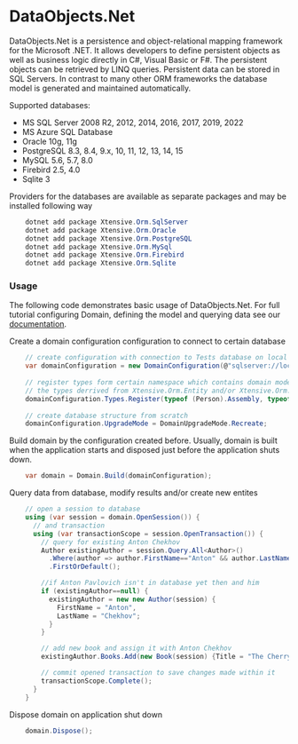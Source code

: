 # DataObjects.Net

DataObjects.Net is a persistence and object-relational mapping framework for the Microsoft .NET. It allows developers to define persistent objects as well as business logic directly in C#, Visual Basic or F#. The persistent objects can be retrieved by LINQ queries. Persistent data can be stored in SQL Servers. In contrast to many other ORM frameworks the database model is generated and maintained automatically.

Supported databases:
- MS SQL Server 2008 R2, 2012, 2014, 2016, 2017, 2019, 2022
- MS Azure SQL Database
- Oracle 10g, 11g
- PostgreSQL 8.3, 8.4, 9.x, 10, 11, 12, 13, 14, 15
- MySQL 5.6, 5.7, 8.0
- Firebird 2.5, 4.0
- Sqlite 3

Providers for the databases are available as separate packages and may be installed following way

```csharp
    dotnet add package Xtensive.Orm.SqlServer
    dotnet add package Xtensive.Orm.Oracle
    dotnet add package Xtensive.Orm.PostgreSQL
    dotnet add package Xtensive.Orm.MySql
    dotnet add package Xtensive.Orm.Firebird
    dotnet add package Xtensive.Orm.Sqlite
```

### Usage

The following  code demonstrates basic usage of DataObjects.Net. For full tutorial configuring Domain, defining the model and querying data see our [documentation](http://help.dataobjects.net).

Create a domain configuration configuration to connect to certain database

```csharp
    // create configuration with connection to Tests database on local instance of MS SQL Server
    var domainConfiguration = new DomainConfiguration(@"sqlserver://localhost/Tests");
	
    // register types form certain namespace which contains domain model persistent types -
	// the types derrived from Xtensive.Orm.Entity and/or Xtensive.Orm.Structure
    domainConfiguration.Types.Register(typeof (Person).Assembly, typeof (Person).Namespace);
	
    // create database structure from scratch
    domainConfiguration.UpgradeMode = DomainUpgradeMode.Recreate;
```
	
Build domain by the configuration created before. Usually, domain is built when the application starts and disposed just before the application shuts down.

```csharp
    var domain = Domain.Build(domainConfiguration);
```

Query data from database, modify results and/or create new entites

```csharp
    // open a session to database
    using (var session = domain.OpenSession()) {
	  // and transaction
      using (var transactionScope = session.OpenTransaction()) {
        // query for existing Anton Chekhov
        Author existingAuthor = session.Query.All<Author>()
          .Where(author => author.FirstName=="Anton" && author.LastName=="Chekhov")
          .FirstOrDefault();

        //if Anton Pavlovich isn't in database yet then and him
        if (existingAuthor==null) {
          existingAuthor = new new Author(session) {
            FirstName = "Anton",
            LastName = "Chekhov";
          }
        }

        // add new book and assign it with Anton Chekhov
        existingAuthor.Books.Add(new Book(session) {Title = "The Cherry Orchard"});

        // commit opened transaction to save changes made within it
        transactionScope.Complete();
      }
    }
```

Dispose domain on application shut down

```csharp
    domain.Dispose();
```